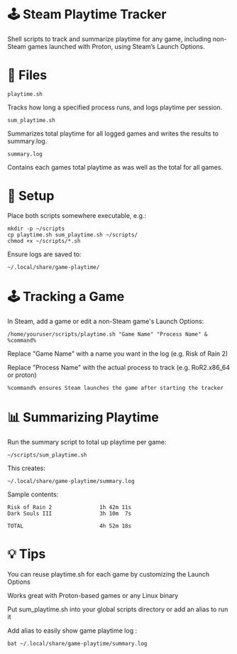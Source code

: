 # 🕹️ Steam Playtime Tracker

Shell scripts to track and summarize playtime for any game, including non-Steam games launched with Proton, using Steam’s Launch Options.



# 📁 Files

    playtime.sh
  Tracks how long a specified process runs, and logs playtime per session.

    sum_playtime.sh
  Summarizes total playtime for all logged games and writes the results to summary.log.

    summary.log 
  Contains each games total playtime as was well as the total for all games.


# 🔧 Setup

Place both scripts somewhere executable, e.g.:

    mkdir -p ~/scripts
    cp playtime.sh sum_playtime.sh ~/scripts/
    chmod +x ~/scripts/*.sh

Ensure logs are saved to:

    ~/.local/share/game-playtime/

# 🕹️ Tracking a Game

In Steam, add a game or edit a non-Steam game's Launch Options:

    /home/youruser/scripts/playtime.sh "Game Name" "Process Name" & %command%

Replace "Game Name" with a name you want in the log (e.g. Risk of Rain 2)

Replace "Process Name" with the actual process to track (e.g. RoR2.x86_64 or proton)

    %command% ensures Steam launches the game after starting the tracker

# 📊 Summarizing Playtime

Run the summary script to total up playtime per game:

    ~/scripts/sum_playtime.sh

This creates:

    ~/.local/share/game-playtime/summary.log

Sample contents:

    Risk of Rain 2               1h 42m 11s
    Dark Souls III               3h 10m  7s

    TOTAL                        4h 52m 18s

# 💡 Tips

You can reuse playtime.sh for each game by customizing the Launch Options

Works great with Proton-based games or any Linux binary

Put sum_playtime.sh into your global scripts directory or add an alias to run it 

Add alias to easily show game playtime log : 

    bat ~/.local/share/game-playtime/summary.log
